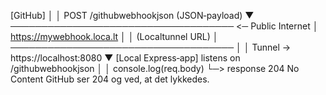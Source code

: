 [GitHub] 
   │
   │ POST /githubwebhookjson (JSON‐payload)
   ▼
────────────────────────────────────  <─ Public Internet 
│  https://mywebhook.loca.lt        │
│  (Localtunnel URL)                │
────────────────────────────────────
   │
   │ Tunnel → https://localhost:8080
   ▼
[Local Express‐app] listens on /githubwebhookjson
   │
   │ console.log(req.body)
   └─>  response 204 No Content
GitHub ser 204 og ved, at det lykkedes.
